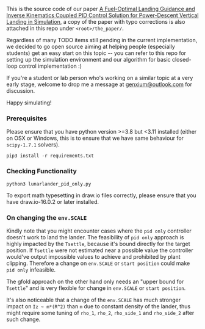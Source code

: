 This is the source code of our paper [A Fuel-Optimal Landing Guidance and Inverse Kinematics Coupled PID Control Solution for Power-Descent Vertical Landing in Simulation](http://arqiipubl.com/ojs/index.php/AMS_Journal/article/view/354), a copy of the paper with typo corrections is also attached in this repo under `<root>/the_paper/`.  

Regardless of many TODO items still pending in the current implementation, we decided to go open source aiming at helping people (especially students) get an easy start on this topic -- you can refer to this repo for setting up the simulation environment and our algorithm for basic closed-loop control implementation :)  

If you're a student or lab person who's working on a similar topic at a very early stage, welcome to drop me a message at genxium@outlook.com for discussion.  

Happy simulating!

### Prerequisites
Please ensure that you have python version >=3.8 but <3.11 installed (either on OSX or Windows, this is to ensure that we have same behaviour for `scipy-1.7.1` solvers).

```
pip3 install -r requirements.txt
```

### Checking Functionality

```
python3 lunarlander_pid_only.py
```

To export math typesetting in draw.io files correctly, please ensure that you have draw.io-16.0.2 or later installed.


### On changing the `env.SCALE`

Kindly note that you might encounter cases where the `pid only` controller doesn't work to land the lander. The feasibility of `pid only` approach is highly impacted by the `Tsettle`, because it's bound directly for the target position. If `Tsettle` were not estimated near a possible value the controller would've output impossible values to achieve and prohibited by plant clipping. Therefore a change on `env.SCALE` or `start position` could make `pid only` infeasible. 

The gfold approach on the other hand only needs an "upper bound for `Tsettle`" and is very flexible for change in `env.SCALE` or `start position`.

It's also noticeable that a change of the `env.SCALE` has much stronger impact on `Iz ~ m*(R^2)` than `m` due to constant density of the lander, thus might require some tuning of `rho_1`, `rho_2`, `rho_side_1` and `rho_side_2` after such change. 
